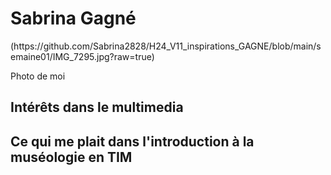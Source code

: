 <h1>Sabrina Gagné</h1>
(https://github.com/Sabrina2828/H24_V11_inspirations_GAGNE/blob/main/semaine01/IMG_7295.jpg?raw=true)

Photo de moi

<h2>Intérêts dans le multimedia</h2>

<h2>Ce qui me plait dans l'introduction à la muséologie en TIM</h2>
